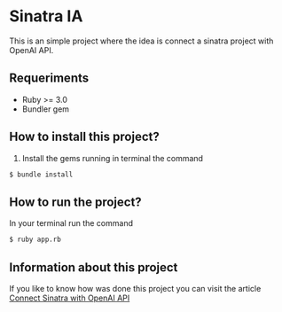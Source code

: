 # Sinatra IA

This is an simple project where the idea is connect a sinatra project with OpenAI API.

## Requeriments

* Ruby >= 3.0
* Bundler gem

## How to install this project?

1. Install the gems running in terminal the command

```bash
$ bundle install
```

## How to run the project?

In your terminal run the command

```bash
$ ruby app.rb
```

## Information about this project

If you like to know how was done this project you can visit the article [Connect Sinatra with OpenAI API](https://medium.com/@developerfab/connect-sinatra-with-openai-api-d52e7b00efbb)


